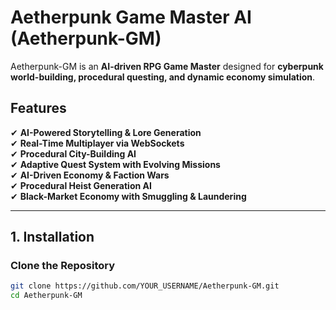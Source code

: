 # Aetherpunk Game Master AI (Aetherpunk-GM)

Aetherpunk-GM is an **AI-driven RPG Game Master** designed for **cyberpunk world-building, procedural questing, and dynamic economy simulation**.

## **Features**
✔ **AI-Powered Storytelling & Lore Generation**  
✔ **Real-Time Multiplayer via WebSockets**  
✔ **Procedural City-Building AI**  
✔ **Adaptive Quest System with Evolving Missions**  
✔ **AI-Driven Economy & Faction Wars**  
✔ **Procedural Heist Generation AI**  
✔ **Black-Market Economy with Smuggling & Laundering**  

---

## **1. Installation**
### **Clone the Repository**
```sh
git clone https://github.com/YOUR_USERNAME/Aetherpunk-GM.git
cd Aetherpunk-GM
